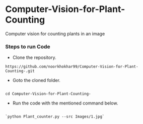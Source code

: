 # Computer-Vision-for-Plant-Counting
Computer vision for counting plants in an image 


### Steps to run Code
- Clone the repository.
```
https://github.com/noorkhokhar99/Computer-Vision-for-Plant-Counting-.git
```
- Goto the cloned folder.
```

cd Computer-Vision-for-Plant-Counting-
```

- Run the code with the mentioned command below.
 ```

`python Plant_counter.py --src Images/1.jpg`


